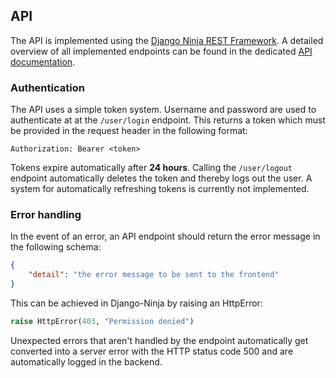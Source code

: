 ## API

The API is implemented using the [Django Ninja REST Framework](https://django-ninja.dev/).
A detailed overview of all implemented endpoints can be found in the dedicated [API documentation](/api/docs).

### Authentication

The API uses a simple token system. Username and password are used to authenticate at at the `/user/login` endpoint.  This returns a token which must be provided in the request header in the following format:
```
Authorization: Bearer <token>
```

Tokens expire automatically after **24 hours**. Calling the `/user/logout` endpoint automatically deletes the token and thereby logs out the user. A system for automatically refreshing tokens is currently not implemented.

### Error handling

In the event of an error, an API endpoint should return the error message in the following schema:
```json
{
    "detail": "the error message to be sent to the frontend"
}
```

This can be achieved in Django-Ninja by raising an HttpError:
```python
raise HttpError(403, "Permission denied")
```

Unexpected errors that aren't handled by the endpoint automatically get converted into a server error with the HTTP status code 500 and are automatically logged in the backend.
